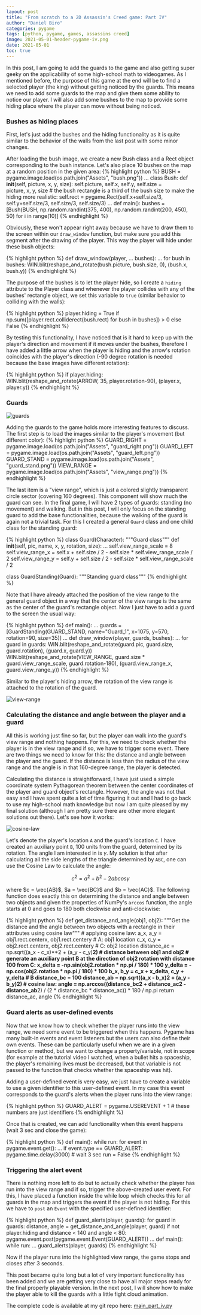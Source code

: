 ```yaml
---
layout: post
title: "From scratch to a 2D Assassin's Creed game: Part IV"
author: "Daniel Biro"
categories: pygame
tags: [python, pygame, games, assassins creed]
image: 2021-05-01-header-pygame-iv.png
date: 2021-05-01
toc: true
---
```


In this post, I am going to add the guards to the game and also getting super geeky on the applicability of some high-school math to videogames. As I mentioned before, the purpose of this game at the end will be to find a selected player (the king) without getting noticed by the guards. This means we need to add some guards to the map and give them some ability to notice our player. I will also add some bushes to the map to provide some hiding place where the player can move without being noticed.

### Bushes as hiding places

First, let's just add the bushes and the hiding functionality as it is quite similar to the behavior of the walls from the last post with some minor changes. 

After loading the bush image, we create a new Bush class and a Rect object corresponding to the bush instance. Let's also place 10 bushes on the map at a random position in the given area:
{% highlight python %}
BUSH = pygame.image.load(os.path.join("Assets", "bush.png"))
...
class Bush:
    def __init__(self, picture, x, y, size):
        self.picture, self.x, self.y, self.size = \
            picture, x, y, size
        # the bush rectangle is a third of the bush size to make the hiding more realistic:
        self.rect = pygame.Rect(self.x+self.size/3, self.y+self.size/3, self.size/3, self.size/3)
...
def main():
    bushes = [Bush(BUSH, 
                   np.random.randint(375, 400), 
                   np.random.randint(200, 450), 50) for i in range(10)]
{% endhighlight %}

Obviously, these won't appear right away because we have to draw them to the screen within our `draw_window` function, but make sure you add this segment after the drawing of the player. This way the player will hide under these bush objects:

{% highlight python %}
def draw_window(player, ... bushes):
    ...
    for bush in bushes:
        WIN.blit(reshape_and_rotate(bush.picture, bush.size, 0), (bush.x, bush.y))
{% endhighlight %}

The purpose of the bushes is to let the player hide, so I create a `hiding` attribute to the Player class and whenever the player collides with any of the bushes' rectangle object, we set this variable to `true` (similar behavior to colliding with the walls):

{% highlight python %}
player.hiding = True if np.sum([player.rect.colliderect(bush.rect) for bush in bushes]) > 0 else False
{% endhighlight %}

By testing this functionality, I have noticed that is it hard to keep up with the player's direction and movement if it moves under the bushes, therefore I have added a little arrow when the player is hiding and the arrow's rotation coincides with the player's direction (-90 degree rotation is needed because the base images have different rotation):

{% highlight python %}
if player.hiding:
        WIN.blit(reshape_and_rotate(ARROW, 35, player.rotation-90), (player.x, player.y))
{% endhighlight %}

### Guards

![guards](/assets/img/2021-05-01-guards.png "Guards")

Adding the guards to the game holds more interesting features to discuss. The first step is to load the images similar to the player's movement (but different color):
{% highlight python %}
GUARD_RIGHT = pygame.image.load(os.path.join("Assets", "guard_right.png"))
GUARD_LEFT = pygame.image.load(os.path.join("Assets", "guard_left.png"))
GUARD_STAND = pygame.image.load(os.path.join("Assets", "guard_stand.png"))
VIEW_RANGE = pygame.image.load(os.path.join("Assets", "view_range.png"))
{% endhighlight %}

The last item is a "view range", which is just a colored slightly transparent circle sector (covering 160 degrees). This component will show much the guard can see. In the final game, I will have 2 types of guards: standing (no movement) and walking. But in this post, I will only focus on the standing guard to add the base functionalities, because the walking of the guard is again not a trivial task. For this I created a general `Guard` class and one child class for the standing guard:

{% highlight python %}
class Guard(Character):
    """Guard class"""
    def __init__(self, pic, name, x, y, rotation, size):
        ...
        self.view_range_scale = 8
        self.view_range_x = self.x + self.size / 2 - self.size * self.view_range_scale / 2
        self.view_range_y = self.y + self.size / 2 - self.size * self.view_range_scale / 2

class GuardStanding(Guard):
    """Standing guard class"""
{% endhighlight %}

Note that I have already attached the position of the view range to the general guard object in a way that the center of the view range is the same as the center of the guard's rectangle object. Now I just have to add a guard to the screen the usual way:

{% highlight python %}
def main():
    ...
    guards = [GuardStanding(GUARD_STAND, name="Guard_1", x=1075, y=570, rotation=90, size=35)]
...
def draw_window(player, guards, bushes):
    ...
    for guard in guards:
        WIN.blit(reshape_and_rotate(guard.pic, guard.size, guard.rotation), (guard.x, guard.y))
        WIN.blit(reshape_and_rotate(VIEW_RANGE, guard.size * guard.view_range_scale, guard.rotation-180),
                (guard.view_range_x, guard.view_range_y))
{% endhighlight %}

Similar to the player's hiding arrow, the rotation of the view range is attached to the rotation of the guard.

![view-range](/assets/img/2021-05-01-view-range.png "View Range")


### Calculating the distance and angle between the player and a guard
All this is working just fine so far, but the player can walk into the guard's view range and nothing happens. For this, we need to check whether the player is in the view range and if so, we have to trigger some event. There are two things we need to know for this: the distance and angle between the player and the guard. If the distance is less than the radius of the view range and the angle is in that 160-degree range, the player is detected. 

Calculating the distance is straightforward, I have just used a simple coordinate system Pythagorean theorem between the center coordinates of the player and guard object's rectangle. However, the angle was not that easy and I have spent quite a lot of time figuring  it out and I had to go back to use my high-school math knowledge but now I am quite pleased by my final solution (although I am pretty sure there are other more elegant solutions out there). Let's see how it works:

![cosine-law](/assets/img/2021-05-01-cosine-law.png "Cosine Law")

Let's denote the player's location `A` and the guard's location `C`. I have created an auxiliary point `B`, 100 units from the guard, determined by its rotation. The angle I am interested in is $\gamma$. My solution is that after calculating all the side lengths of the triangle  determined by `ABC`, one can use the Cosine Law to calculate the angle:

$$ c^2 = a^2 + b^2 - 2ab cos \gamma $$

where $c = \vec{AB}$, $a = \vec{BC}$ and $b = \vec{AC}$. The following function does exactly this on determining the distance and angle between two objects and given the properties of NumPy's `arccos` function, the angle starts at 0 and goes to 180 both clockwise and anti-clockwise:

{% highlight python %}
def get_distance_and_angle(obj1, obj2):
    """Get the distance and the angle between two objects with a rectangle in their attributes using cosine law"""
    # applying cosine law:
    a_x, a_y = obj1.rect.centerx, obj1.rect.centery  # A: obj1 location
    c_x, c_y = obj2.rect.centerx, obj2.rect.centery  # C: obj2 location
    distance_ac = np.sqrt((a_x - c_x)**2 + (a_y - c_y)**2)  # distance between obj1 and obj2
    # generate an auxiliary point B at the direction of obj2 rotation with distance 100 from C:
    x_delta = -np.sin(obj2.rotation * np.pi / 180) * 100
    y_delta = -np.cos(obj2.rotation * np.pi / 180) * 100
    b_x, b_y = c_x + x_delta, c_y + y_delta  # B
    distance_bc = 100
    distance_ab = np.sqrt((a_x - b_x)**2 + (a_y - b_y)**2)
    # cosine law:
    angle = np.arccos((distance_bc**2 + distance_ac**2 - distance_ab**2) /
                      (2 * distance_bc * distance_ac)) * 180 / np.pi
    return distance_ac, angle
{% endhighlight %}

### Guard alerts as user-defined events
Now that we know how to check whether the player runs into the view range, we need some event to be triggered when this happens. Pygame has many built-in events and event listeners but the users can also define their own events. These can be particularly useful when we are in a given function or method, but we want to change a property/variable, not in scope (for example at the tutorial video I watched, when a bullet hits a spaceship, the player's remaining lives must be decreased, but that variable is not passed to the function that checks whether the spaceship was hit).

Adding a user-defined event is very easy, we just have to create a variable to use a given identifier to this user-defined event. In my case this event corresponds to the guard's alerts when the player runs into the view range:

{% highlight python %}
GUARD_ALERT = pygame.USEREVENT + 1  # these numbers are just identifiers
{% endhighlight %}

Once that is created, we can add functionality when this event happens (wait 3 sec and close the game):

{% highlight python %}
def main():
    while run:
        for event in pygame.event.get():
            ...
            if event.type == GUARD_ALERT:
                pygame.time.delay(3000)  # wait 3 sec
                run = False
{% endhighlight %}

### Triggering the alert event
There is nothing more left to do but to actually check whether the player has run into the view range and if so, trigger the above-created user event. For this, I have placed a function inside the while loop which checks this for all guards in the map and triggers the event if the player is not hiding. For this we have to `post` an `Event` with the specified user-defined identifier:

{% highlight python %}
def guard_alerts(player, guards):
    for guard in guards:
        distance, angle = get_distance_and_angle(player, guard)
        if not player.hiding and distance < 140 and angle < 80:
            pygame.event.post(pygame.event.Event(GUARD_ALERT))
...
def main():
    while run:
        ...
        guard_alerts(player, guards)
{% endhighlight %}

Now if the player runs into the highlighted view range, the game stops and closes after 3 seconds.

This post became quite long but a lot of very important functionality has been added and we are getting very close to have all major steps ready for the final properly playable version. In the next post, I will show how to make the player able to kill the guards with a little fight cloud animation.

The complete code is available at my git repo here: [main_part_iv.py](https://github.com/birodaniel8/assassins_creed_2d_game/blob/main/to_blog/main_part_iv.py)